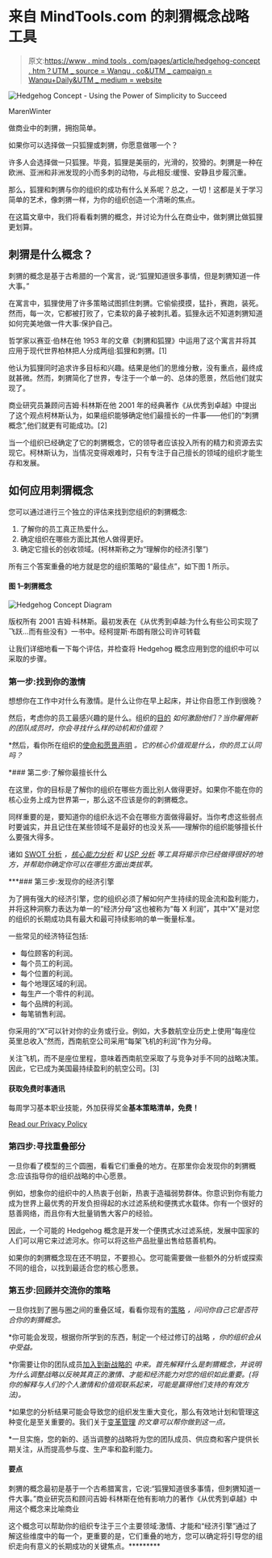 # 来自 MindTools.com 的刺猬概念战略工具

> 原文:[https://www . mind tools . com/pages/article/hedgehog-concept . htm？UTM _ source = Wanqu . co&UTM _ campaign = Wanqu+Daily&UTM _ medium = website](https://www.mindtools.com/pages/article/hedgehog-concept.htm?utm_source=wanqu.co&utm_campaign=Wanqu+Daily&utm_medium=website)

<picture alt="Hedgehog Concept - Using the Power of Simplicity to Succeed" data-test="article-image"><source srcset="//www.mindtools.com/media/Resized-Images/Articles/Strategy_Tools/23_GI_611310594_MarenWinter_2x1.jpg" media="(min-width:1400px)"> <source srcset="//www.mindtools.com/media/Resized-Images/Articles/Strategy_Tools/24_GI_611310594_MarenWinter_2x1.jpg" media="(min-width:1050px)"> <source srcset="//www.mindtools.com/media/Resized-Images/Articles/Strategy_Tools/25_GI_611310594_MarenWinter_2x1.jpg" media="(min-width:700px)"> ![Hedgehog Concept - Using the Power of Simplicity to Succeed](../Images/0818ec29bee6684b44a3df9592df121e.png)</picture>

MarenWinter

做商业中的刺猬，拥抱简单。

如果你可以选择做一只狐狸或刺猬，你愿意做哪一个？

许多人会选择做一只狐狸。毕竟，狐狸是美丽的，光滑的，狡猾的。刺猬是一种在欧洲、亚洲和非洲发现的小而多刺的动物，与此相反:缓慢、安静且步履沉重。

那么，狐狸和刺猬与你的组织的成功有什么关系呢？总之，一切！这都是关于学习简单的艺术，像刺猬一样，为你的组织创造一个清晰的焦点。

在这篇文章中，我们将看看刺猬的概念，并讨论为什么在商业中，做刺猬比做狐狸更划算。

## 刺猬是什么概念？

刺猬的概念是基于古希腊的一个寓言，说:“狐狸知道很多事情，但是刺猬知道一件大事。”

在寓言中，狐狸使用了许多策略试图抓住刺猬。它偷偷摸摸，猛扑，赛跑，装死。然而，每一次，它都被打败了，它柔软的鼻子被刺扎着。狐狸永远不知道刺猬知道如何完美地做一件大事:保护自己。

哲学家以赛亚·伯林在他 1953 年的文章《刺猬和狐狸》中运用了这个寓言并将其应用于现代世界柏林把人分成两组:狐狸和刺猬。[1]

他认为狐狸同时追求许多目标和兴趣。结果是他们的思维分散，没有重点，最终成就甚微。然而，刺猬简化了世界，专注于一个单一的、总体的愿景，然后他们就实现了。

商业研究员兼顾问吉姆·科林斯在他 2001 年的经典著作《从优秀到卓越》中提出了这个观点柯林斯认为，如果组织能够确定他们最擅长的一件事——他们的“刺猬概念”,他们就更有可能成功。[2]

当一个组织已经确定了它的刺猬概念，它的领导者应该投入所有的精力和资源去实现它。柯林斯认为，当情况变得艰难时，只有专注于自己擅长的领域的组织才能生存和发展。

## 如何应用刺猬概念

您可以通过进行三个独立的评估来找到您组织的刺猬概念:

1.  了解你的员工真正热爱什么。
2.  确定组织在哪些方面比其他人做得更好。
3.  确定它擅长的创收领域。(柯林斯称之为“理解你的经济引擎”)

所有三个答案重叠的地方就是您的组织策略的“最佳点”，如下图 1 所示。

#### 图 1–刺猬概念

![Hedgehog Concept Diagram](../Images/5f4410c24987810005530293017c4aab.png)

版权所有 2001 吉姆·科林斯。最初发表在《从优秀到卓越:为什么有些公司实现了飞跃…而有些没有》一书中。经柯提斯·布朗有限公司许可转载

让我们详细地看一下每个评估，并检查将 Hedgehog 概念应用到您的组织中可以采取的步骤。

### 第一步:找到你的激情

想想你在工作中对什么有激情。是什么让你在早上起床，并让你自愿工作到很晚？

然后，考虑你的员工最感兴趣的是什么。组织的[目的](/pages/article/find-purpose-work.htm) *如何激励他们？当你雇佣新的团队成员时，你会寻找什么样的动机和价值观？*

 *然后，看你所在组织的[使命和愿景声明](/pages/article/newLDR_90.htm) *。它的核心价值观是什么，你的员工认同吗？*

 *### 第二步:了解你最擅长什么

在这里，你的目标是了解你的组织在哪些方面比别人做得更好。如果你不能在你的核心业务上成为世界第一，那么这不应该是你的刺猬概念。

同样重要的是，要知道你的组织永远不会在哪些方面做得最好。当你考虑这些弱点时要诚实，并且记住在某些领域不是最好的也没关系——理解你的组织能够擅长什么要强大得多。

诸如 [SWOT 分析](/pages/article/newTMC_05.htm) *，[核心能力分析](/pages/article/newTMC_94.htm) *和 [USP 分析](/pages/article/newTMC_11.htm) *等工具将揭示你已经做得很好的地方，并帮助你确定你可以在哪些方面出类拔萃。***

 ***### 第三步:发现你的经济引擎

为了拥有强大的经济引擎，您的组织必须了解如何产生持续的现金流和盈利能力，并将这种洞察力表达为单一的“经济分母”这也被称为“每 X 利润”，其中“X”是对您的组织的长期成功具有最大和最可持续影响的单一衡量标准。

一些常见的经济特征包括:

*   每位顾客的利润。
*   每个员工的利润。
*   每个位置的利润。
*   每个地理区域的利润。
*   每生产一个零件的利润。
*   每个品牌的利润。
*   每笔销售利润。

你采用的“X”可以针对你的业务或行业。例如，大多数航空业历史上使用“每座位英里总收入”然而，西南航空公司采用“每架飞机的利润”作为分母。

关注飞机，而不是座位里程，意味着西南航空采取了与竞争对手不同的战略决策。因此，它已成为美国最持续盈利的航空公司。[3]



#### 获取免费时事通讯

每周学习基本职业技能，外加获得奖金**基本策略清单，免费！**

[Read our Privacy Policy](/privacy-policy)

### 第四步:寻找重叠部分

一旦你看了模型的三个圆圈，看看它们重叠的地方。在那里你会发现你的刺猬概念:应该指导你的组织战略的中心愿景。

例如，想象你的组织中的人热衷于创新，热衷于造福弱势群体。你意识到你有能力成为世界上最优秀的开发负担得起的水过滤系统和便携式水载体。你有一个很好的慈善网络，而且你有大批量销售大客户的经验。

因此，一个可能的 Hedgehog 概念是开发一个便携式水过滤系统，发展中国家的人们可以用它来过滤河水。你可以将这些产品批量出售给慈善机构。

如果你的刺猬概念现在还不明显，不要担心。您可能需要做一些额外的分析或探索不同的组合，以找到最适合您的核心愿景。

### 第五步:回顾并交流你的策略

一旦你找到了圈与圈之间的重叠区域，看看你现有的[策略](/pages/article/what-is-strategy.htm) *，问问你自己它是否符合你的刺猬概念。*

 *你可能会发现，根据你所学到的东西，制定一个经过修订的战略 *，你的组织会从中受益。*

 *你需要让你的团队成员[加入到新战略的](/pages/article/newPPM_82.htm) *中来。首先解释什么是刺猬概念，并说明为什么调整战略以反映其真正的激情、才能和经济能力对您的组织如此重要。(将你的解释与人们的个人激情和价值观联系起来，可能是赢得他们支持的有效方法)。*

 *如果您的分析结果可能会导致您的组织发生重大变化，那么有效地计划和管理这种变化是至关重要的。我们关于[变革管理](/pages/article/newPPM_87.htm) *的文章可以帮你做到这一点。*

 *一旦实施，您的新的、适当调整的战略将为您的团队成员、供应商和客户提供长期关注，从而提高参与度、生产率和盈利能力。

#### 要点

刺猬的概念最初是基于一个古希腊寓言，它说:“狐狸知道很多事情，但刺猬知道一件大事。”商业研究员和顾问吉姆·科林斯在他有影响力的著作《从优秀到卓越》中用这个概念来比喻商业

这个概念可以帮助你的组织专注于三个主要领域:激情、才能和“经济引擎”通过了解这些维度中的每一个，更重要的是，它们重叠的地方，您可以确定将引导您的组织走向有意义的长期成功的关键焦点。*********